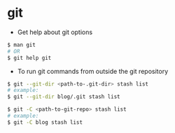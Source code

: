 # git

- Get help about git options

```bash
$ man git
# OR
$ git help git
```

- To run git commands from outside the git repository

```bash
$ git --git-dir <path-to-.git-dir> stash list
# example:
$ git --git-dir blog/.git stash list

$ git -C <path-to-git-repo> stash list
# example:
$ git -C blog stash list
```
